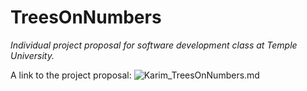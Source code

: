 # TreesOnNumbers
_Individual project proposal for software development class at Temple University._

A link to the project proposal: ![Karim_TreesOnNumbers.md]()
